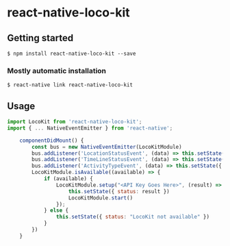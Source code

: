 # react-native-loco-kit

## Getting started

`$ npm install react-native-loco-kit --save`

### Mostly automatic installation

`$ react-native link react-native-loco-kit`

## Usage
```javascript
import LocoKit from 'react-native-loco-kit';
import { ... NativeEventEmitter } from 'react-native';

    componentDidMount() {
        const bus = new NativeEventEmitter(LocoKitModule)
        bus.addListener('LocationStatusEvent', (data) => this.setState({ locationStatus: data }))
        bus.addListener('TimeLineStatusEvent', (data) => this.setState({ item: data }))
        bus.addListener('ActivityTypeEvent', (data) => this.setState({ activity: data }))
        LocoKitModule.isAvailable((available) => {
            if (available) {
                LocoKitModule.setup("<API Key Goes Here>", (result) => {
                    this.setState({ status: result })
                    LocoKitModule.start()
                });
            } else {
                this.setState({ status: "LocoKit not available" })
            }
        })
    }
```
